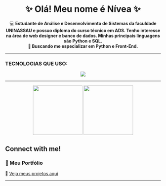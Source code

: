 <h1 align="center">✨ Olá! Meu nome é Nívea ✨</h1>

<p align="center">
  💻 <strong> Estudante de Análise e Desenvolvimento de Sistemas da faculdade UNINASSAU e possuo diploma do curso técnico em ADS. Tenho interesse na área de web designer e banco de dados. Minhas principais linguagens são Python e SQL.</strong><br>
  💚<strong> Buscando me especializar em Python e Front-End.</strong>
</p>

---

### TECNOLOGIAS QUE USO:
<div align="center">
  <img src="https://skillicons.dev/icons?i=html,css,js,python,react,git,github" />
</div>

---
<div align="center">
  <img height="160em" src="https://github-readme-stats.vercel.app/api?username=Nivea&show_icons=true&hide=contribs,prs&cache_seconds=86400&theme=midnight-purple"/>
 <img
  height="160em"
  src="https://github-readme-stats.vercel.app/api/top-langs/?username=nivea&layout=compact&theme=rose_pine&title_color=ff69b4&text_color=fce4ec&bg_color=20232a"/>
</div>

Connect with me!
---

### 🌸 Meu Portfólio
🔗 [Veja meus projetos aqui](https://github.com/niveamaria?tab=repositories)

---


